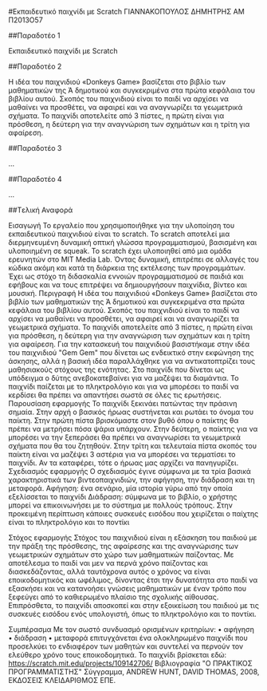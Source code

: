 #Εκπαιδευτικό παιχνίδι με Scratch
ΓΙΑΝΝΑΚΟΠΟΥΛΟΣ ΔΗΜΗΤΡΗΣ 
ΑΜ Π2013Ο57

##Παραδοτέο 1

Εκπαιδευτικό παιχνίδι με Scratch

##Παραδοτέο 2

Η ιδέα του παιχνιδιού «Donkeys Game» βασίζεται στο βιβλίο των μαθηματικών της Ά δημοτικού και συγκεκριμένα στα πρώτα κεφάλαια του βιβλίου αυτού. Σκοπός του παιχνιδιού είναι το παιδί να αρχίσει να μαθαίνει να προσθέτει, να αφαιρεί και να αναγνωρίζει τα γεωμετρικά σχήματα. Το παιχνίδι αποτελείτε από 3 πίστες, η πρώτη είναι για πρόσθεση, η δεύτερη για την αναγνώριση των σχημάτων και η τρίτη για αφαίρεση.

##Παραδοτέο 3

...

##Παραδοτέο 4

...

##Tελική Αναφορά

Εισαγωγή
Το εργαλείο που χρησιμοποιήθηκε για την υλοποίηση του εκπαιδευτικού παιχνιδιού είναι το scratch. Το scratch αποτελεί μια διερμηνευμένη δυναμική οπτική γλώσσα προγραμματισμού, βασισμένη και υλοποιημένη σε squeak. Το scratch έχει υλοποιηθεί από μια ομάδα ερευνητών στο MIT Media Lab. Όντας δυναμική, επιτρέπει σε αλλαγές του κώδικα ακόμη και κατά τη διάρκεια της εκτέλεσης των προγραμμάτων. Έχει ως στόχο τη διδασκαλία εννοιών προγραμματισμού σε παιδιά και εφήβους και να τους επιτρέψει να δημιουργήσουν παιχνίδια, βίντεο και μουσική.
Περιγραφή
 Η ιδέα του παιχνιδιού «Donkeys Game» βασίζεται στο βιβλίο των μαθηματικών της Ά δημοτικού και συγκεκριμένα στα πρώτα κεφάλαια του βιβλίου αυτού. Σκοπός του παιχνιδιού είναι το παιδί να αρχίσει να μαθαίνει να προσθέτει, να αφαιρεί και να αναγνωρίζει τα γεωμετρικά σχήματα. Το παιχνίδι αποτελείτε από 3 πίστες, η πρώτη είναι για πρόσθεση, η δεύτερη για την αναγνώριση των σχημάτων και η τρίτη για αφαίρεση. Για την κατασκευή του παιχνιδιού βασιστήκαμε στην ιδέα του παιχνιδιού "Gem Gem" που δίνεται ως ενδεικτικό στην εκφώνηση της άσκησης, αλλά η βασική ιδέα παραλλάχθηκε για να αντικατοπτρίζει τους μαθησιακούς στόχους της ενότητας. Στο παιχνίδι που δίνεται ως υπόδειγμα ο δύτης ανεβοκατεβαίνει για να μαζέψει τα διαμάντια. Το παιχνίδι παίζεται με το πληκτρολόγιο και για να μπορέσει το παιδί να κερδίσει θα πρέπει να απαντήσει σωστά σε όλες τις ερωτήσεις.
Παρουσίαση εφαρμογής
Το παιχνίδι ξεκινάει πατώντας την πράσινη σημαία. Στην αρχή ο βασικός ήρωας συστήνεται και ρωτάει το όνομα του παίκτη. Στην πρώτη πίστα βρισκόμαστε στον βυθό όπου ο παίκτης θα πρέπει να μετρήσει πόσα ψάρια υπάρχουν. Στην δεύτερη, ο παίκτης για να μπορέσει να την ξεπεράσει θα πρέπει να αναγνωρίσει τα γεωμετρικά σχήματα που θα του ζητηθούν. Στην τρίτη και τελευταία πίστα σκοπός του παίκτη είναι να μαζέψει 3 αστέρια για να μπορέσει να τερματίσει το παιχνίδι. Αν τα καταφέρει, τότε ο ήρωας μας αρχίζει να πανηγυρίζει.
Σχεδιασμός εφαρμογής
Ο σχεδιασμός έγινε σύμφωνα με τα τρία βασικά χαρακτηριστικά των βιντεοπαιχνιδιών, την αφήγηση, την διάδραση και τη μεταφορά.
Αφήγηση: ένα σενάριο, μία ιστορία γύρω από την οποία εξελίσσεται το παιχνίδι
Διάδραση: σύμφωνα με το βιβλίο, ο χρήστης μπορεί να επικοινωνήσει με το σύστημα με πολλούς τρόπους. Στην προκειμένη περίπτωση κάποιες συσκευές εισόδου που χειρίζεται ο παίχτης είναι το πληκτρολόγιο και το ποντίκι

Στόχος εφαρμογής
Στόχος του παιχνιδιού είναι η εξάσκηση του παιδιού με την πράξη της πρόσθεσης, της αφαίρεσης και της αναγνώρισης των γεωμετρικών σχημάτων στο χώρο των μαθηματικών παίζοντας. Με αποτέλεσμα το παιδί ναι μεν να περνά χρόνο παίζοντας και διασκεδάζοντας, αλλά ταυτόχρονα αυτός ο χρόνος να είναι εποικοδομητικός και ωφέλιμος, δίνοντας έτσι την δυνατότητα στο παιδί να εξασκήσει και να κατανοήσει γνώσεις μαθηματικών με έναν τρόπο που ξεφεύγει από το καθιερωμένο πλαίσιο της σχολικής αίθουσας. Επιπρόσθετα, το παιχνίδι αποσκοπεί και στην εξοικείωση του παιδιού με τις συσκευές εισόδου ενός υπολογιστή, όπως το πληκτρολόγιο και το ποντίκι.

Συμπέρασμα
Με τον σωστό συνδυασμό ορισμένων κριτηρίων:
• αφήγηση
• διάδραση
• μεταφορά
επιτυγχάνεται ένα ολοκληρωμένο παιχνίδι που προσελκύει το ενδιαφέρον των μαθητών και συντελεί να περνούν τον ελεύθερο χρόνο τους εποικοδομητικά.
Το παιχνίδι βρίσκεται εδώ:
https://scratch.mit.edu/projects/109142706/
Βιβλιογραφία
"Ο ΠΡΑΚΤΙΚΟΣ ΠΡΟΓΡΑΜΜΑΤΙΣΤΗΣ" Σύγγραμμα, ANDREW HUNT, DAVID THOMAS, 2008, ΕΚΔΟΣΕΙΣ ΚΛΕΙΔΑΡΙΘΜΟΣ ΕΠΕ.

